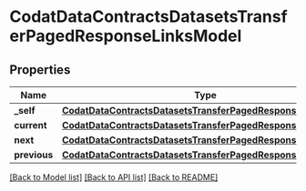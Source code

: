 # CodatDataContractsDatasetsTransferPagedResponseLinksModel


## Properties
Name | Type | Description | Notes
------------ | ------------- | ------------- | -------------
**_self** | [**CodatDataContractsDatasetsTransferPagedResponseHrefModel**](CodatDataContractsDatasetsTransferPagedResponseHrefModel.md) |  | [optional] 
**current** | [**CodatDataContractsDatasetsTransferPagedResponseHrefModel**](CodatDataContractsDatasetsTransferPagedResponseHrefModel.md) |  | [optional] 
**next** | [**CodatDataContractsDatasetsTransferPagedResponseHrefModel**](CodatDataContractsDatasetsTransferPagedResponseHrefModel.md) |  | [optional] 
**previous** | [**CodatDataContractsDatasetsTransferPagedResponseHrefModel**](CodatDataContractsDatasetsTransferPagedResponseHrefModel.md) |  | [optional] 

[[Back to Model list]](../README.md#documentation-for-models) [[Back to API list]](../README.md#documentation-for-api-endpoints) [[Back to README]](../README.md)


